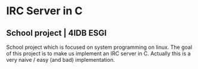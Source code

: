 # IRC Server in C
## School project | 4IDB ESGI

School project which is focused on system programming on linux.
The goal of this project is to make us implement an IRC server in C.
Actually this is a very naive / easy (and bad) implementation.
